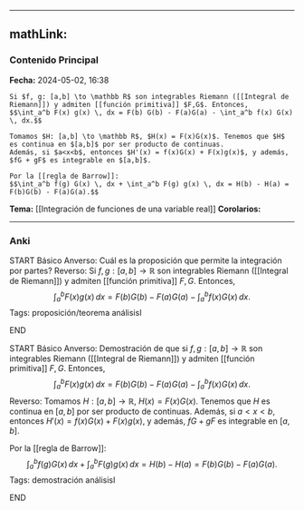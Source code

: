 
---
mathLink:
---
### Contenido Principal

**Fecha:** 2024-05-02, 16:38

```ad-proposition
Si $f, g: [a,b] \to \mathbb R$ son integrables Riemann ([[Integral de Riemann]]) y admiten [[función primitiva]] $F,G$. Entonces,
$$\int_a^b F(x) g(x) \, dx = F(b) G(b) - F(a)G(a) - \int_a^b f(x) G(x) \, dx.$$
```


```ad-proof
Tomamos $H: [a,b] \to \mathbb R$, $H(x) = F(x)G(x)$. Tenemos que $H$ es continua en $[a,b]$ por ser producto de continuas.
Además, si $a<x<b$, entonces $H'(x) = f(x)G(x) + F(x)g(x)$, y además, $fG + gF$ es integrable en $[a,b]$.

Por la [[regla de Barrow]]:
$$\int_a^b f(g) G(x) \, dx + \int_a^b F(g) g(x) \, dx = H(b) - H(a) = F(b)G(b) - F(a)G(a).$$
```

**Tema:** [[Integración de funciones de una variable real]]
**Corolarios:**

---
### Anki

START
Básico
Anverso: Cuál es la proposición que permite la integración por partes?
Reverso: Si $f, g: [a,b] \to \mathbb R$ son integrables Riemann ([[Integral de Riemann]]) y admiten [[función primitiva]] $F,G$. Entonces,
$$\int_a^b F(x) g(x) \, dx = F(b) G(b) - F(a)G(a) - \int_a^b f(x) G(x) \, dx.$$
Tags: proposición/teorema análisisI
<!--ID: 1714669443634-->
END

START
Básico
Anverso: Demostración de que si $f, g: [a,b] \to \mathbb R$ son integrables Riemann ([[Integral de Riemann]]) y admiten [[función primitiva]] $F,G$. Entonces,
$$\int_a^b F(x) g(x) \, dx = F(b) G(b) - F(a)G(a) - \int_a^b f(x) G(x) \, dx.$$
Reverso: Tomamos $H: [a,b] \to \mathbb R$, $H(x) = F(x)G(x)$. Tenemos que $H$ es continua en $[a,b]$ por ser producto de continuas.
Además, si $a<x<b$, entonces $H'(x) = f(x)G(x) + F(x)g(x)$, y además, $fG + gF$ es integrable en $[a,b]$.

Por la [[regla de Barrow]]:
$$\int_a^b f(g) G(x) \, dx + \int_a^b F(g) g(x) \, dx = H(b) - H(a) = F(b)G(b) - F(a)G(a).$$
Tags: demostración análisisI
<!--ID: 1714669443640-->
END